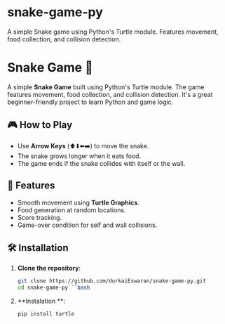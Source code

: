 # snake-game-py
A simple Snake game using Python's Turtle module. Features movement, food collection, and collision detection.
# Snake Game 🐍

A simple **Snake Game** built using Python's Turtle module. The game features movement, food collection, and collision detection. It's a great beginner-friendly project to learn Python and game logic.

## 🎮 How to Play
- Use **Arrow Keys** (⬆️⬇️⬅️➡️) to move the snake.
- The snake grows longer when it eats food.
- The game ends if the snake collides with itself or the wall.

## 🚀 Features
- Smooth movement using **Turtle Graphics**.
- Food generation at random locations.
- Score tracking.
- Game-over condition for self and wall collisions.

## 🛠 Installation
1. **Clone the repository**:
   ```bash
   git clone https://github.com/durkaiEswaran/snake-game-py.git
   cd snake-game-py```bash
2. **Instalation **:
   ```bash
   pip install turtle
